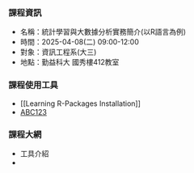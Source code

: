 ### 課程資訊
- 名稱：統計學習與大數據分析實務簡介(以R語言為例)
- 時間：2025-04-08(二) 09:00-12:00
- 對象：資訊工程系(大三)
- 地點：勤益科大 國秀樓412教室

### 課程使用工具
- [[Learning R-Packages Installation]]
- [ABC123](Learning%20R-Packages%20Installation.md)

### 課程大網
- 工具介紹
- 